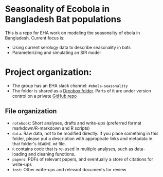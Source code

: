 # Seasonality of Ecobola in Bangladesh Bat populations

This is a repo for EHA work on modeling the seasonality of ebola in Bangladesh.
Current focus is:

-   Using current serology data to describe seasonality in bats
-   Parameterizing and simulating an SIR model

# Project organization:

-  The group has an EHA slack channel: `#ebola-seasonality`
-  The folder is shared as a [Dropbox folder](https://www.dropbox.com/sh/7x6gumn8sajrzgi/AACM3TVHtgEVpJcVl47q_Meka?dl=0).
   Parts of it are under version control on a private [GitHub repo](https://github.com/ecohealthalliance/ebola-circulation)

## File organization

-  `notebook`: Short analyses, drafts and write-ups (preferred format 
   markdown/R-markdown and R scripts)
-  `data`:  Raw data, not to be modified directly.  If you place something in 
   this folder, please put a description with appropirate links and metadata in 
   that folder's `README.md` file.
-   `R` contains code that is re-used in multiple analyses, such as data-loading
    and cleaning functions.
-  `papers`:  PDFs of relevant papers, and eventually a store of citations for 
   write-ups
- `inst`: Other write-ups and relevant documents for review

